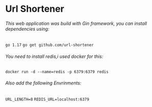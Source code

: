 # Url Shortener

###### This web application was build with Gin framework, you can install dependencies using:
`go 1.17`
`go get github.com/url-shortener`

###### You need to install redis,i used docker for this:
`docker run -d --name=redis -p 6379:6379 redis`

###### Also add the following Envrinments:
`URL_LENGTH=8` `REDIS_URL=localhost:6379`
